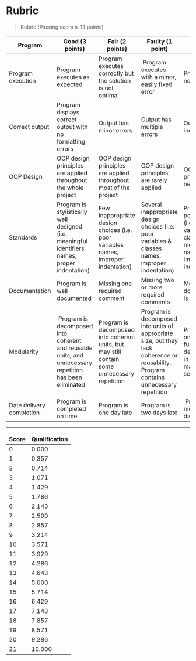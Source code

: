 # Rubric

> Rubric (Passing score is 14 points)

Program | Good (3 points) | Fair (2 points) | Faulty (1 point) | Poor (0 points) | Score
---------- | ---------- | ---------- | ---------- | ---------- | ----------
Program execution | Program executes as expected | Program executes correctly but the solution is not optimal | Program executes with a minor, easily fixed error | Program does not execute | 0
Correct output | Program displays correct output with no formatting errors | Output has minor errors | Output has multiple errors | Output is incorrect | 0
OOP Design | OOP design principles are applied throughout the whole project | OOP design principles are applied throughout most of the project | OOP design principles are rarely applied | OOP design principles are never applied | 0
Standards | Program is stylistically well designed (i.e. meaningful identifiers names, proper indentation) | Few inappropriate design choices (i.e. poor variables names, improper indentation) | Several inappropriate design choices (i.e. poor variables & classes names, improper indentation) | Program is poorly written (i.e. poor variable, classes & methods names, improper indentation) | 0
Documentation | Program is well documented | Missing one required comment | Missing two or more required comments | Most or all documentation is missing | 0
Modularity | Program is decomposed into coherent and reusable units, and unnecessary repetition has been eliminated | Program is decomposed into coherent units, but may still contain some unnecessary repetition | Program is decomposed into units of appropriate size, but they lack coherence or reusability. Program contains unnecessary repetition | Program is one big function or is decomposed in ways that make little sense | 0
Date delivery completion | Program is completed on time | Program is one day late | Program is two days late | Program is more than two days late | 0
---
Score | Qualification
---------- | ----------
0 | 0.000
1 | 0.357
2 | 0.714
3 | 1.071
4 | 1.429
5 | 1.786
6 | 2.143
7 | 2.500
8 | 2.857
9 | 3.214
10 | 3.571
11 | 3.929
12 | 4.286
13 | 4.643
14 | 5.000
15 | 5.714
16 | 6.429
17 | 7.143
18 | 7.857
19 | 8.571
20 | 9.286
21 | 10.000

 